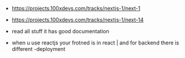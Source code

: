 ### 

- https://projects.100xdevs.com/tracks/nextjs-1/next-1

- https://projects.100xdevs.com/tracks/nextjs-1/next-14 

- read all stuff it has good documentation

- when u use reactjs your frotned is in react | and for backend there is different -deployment
